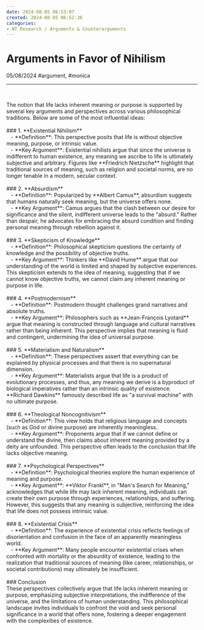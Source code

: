 ```yaml
---
date: 2024-08-05 06:53:07
created: 2024-08-05 06:52:36
categories:
- NT Research / Arguments & Counterarguments
---
```


# Arguments in Favor of Nihilism

05/08/2024 #argument, #monica

* * *

<br>

The notion that life lacks inherent meaning or purpose is supported by several key arguments and perspectives across various philosophical traditions. Below are some of the most influential ideas:  
\
\### 1. \*\*Existential Nihilism\*\*  
   - \*\*Definition\*\*: This perspective posits that life is without objective meaning, purpose, or intrinsic value.  
   - \*\*Key Argument\*\*: Existential nihilists argue that since the universe is indifferent to human existence, any meaning we ascribe to life is ultimately subjective and arbitrary. Figures like \*\*Friedrich Nietzsche\*\* highlight that traditional sources of meaning, such as religion and societal norms, are no longer tenable in a modern, secular context.  
\
\### 2. \*\*Absurdism\*\*  
   - \*\*Definition\*\*: Popularized by \*\*Albert Camus\*\*, absurdism suggests that humans naturally seek meaning, but the universe offers none.  
   - \*\*Key Argument\*\*: Camus argues that the clash between our desire for significance and the silent, indifferent universe leads to the "absurd." Rather than despair, he advocates for embracing the absurd condition and finding personal meaning through rebellion against it.  
\
\### 3. \*\*Skepticism of Knowledge\*\*  
   - \*\*Definition\*\*: Philosophical skepticism questions the certainty of knowledge and the possibility of objective truths.  
   - \*\*Key Argument\*\*: Thinkers like \*\*David Hume\*\* argue that our understanding of the world is limited and shaped by subjective experiences. This skepticism extends to the idea of meaning, suggesting that if we cannot know objective truths, we cannot claim any inherent meaning or purpose in life.  
\
\### 4. \*\*Postmodernism\*\*  
   - \*\*Definition\*\*: Postmodern thought challenges grand narratives and absolute truths.  
   - \*\*Key Argument\*\*: Philosophers such as \*\*Jean-François Lyotard\*\* argue that meaning is constructed through language and cultural narratives rather than being inherent. This perspective implies that meaning is fluid and contingent, undermining the idea of universal purpose.  
\
\### 5. \*\*Materialism and Naturalism\*\*  
   - \*\*Definition\*\*: These perspectives assert that everything can be explained by physical processes and that there is no supernatural dimension.  
   - \*\*Key Argument\*\*: Materialists argue that life is a product of evolutionary processes, and thus, any meaning we derive is a byproduct of biological imperatives rather than an intrinsic quality of existence. \*\*Richard Dawkins\*\* famously described life as "a survival machine" with no ultimate purpose.  
\
\### 6. \*\*Theological Noncognitivism\*\*  
   - \*\*Definition\*\*: This view holds that religious language and concepts (such as God or divine purpose) are inherently meaningless.  
   - \*\*Key Argument\*\*: Proponents argue that if we cannot define or understand the divine, then claims about inherent meaning provided by a deity are unfounded. This perspective often leads to the conclusion that life lacks objective meaning.  
\
\### 7. \*\*Psychological Perspectives\*\*  
   - \*\*Definition\*\*: Psychological theories explore the human experience of meaning and purpose.  
   - \*\*Key Argument\*\*: \*\*Viktor Frankl\*\*, in "Man's Search for Meaning," acknowledges that while life may lack inherent meaning, individuals can create their own purpose through experiences, relationships, and suffering. However, this suggests that any meaning is subjective, reinforcing the idea that life does not possess intrinsic value.  
\
\### 8. \*\*Existential Crisis\*\*  
   - \*\*Definition\*\*: The experience of existential crisis reflects feelings of disorientation and confusion in the face of an apparently meaningless world.  
   - \*\*Key Argument\*\*: Many people encounter existential crises when confronted with mortality or the absurdity of existence, leading to the realization that traditional sources of meaning (like career, relationships, or societal contributions) may ultimately be insufficient.  
\
\### Conclusion  
These perspectives collectively argue that life lacks inherent meaning or purpose, emphasizing subjective interpretations, the indifference of the universe, and the limitations of human understanding. This philosophical landscape invites individuals to confront the void and seek personal significance in a world that offers none, fostering a deeper engagement with the complexities of existence.